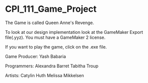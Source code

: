 # CPI_111_Game_Project
The Game is called Queen Anne's Revenge.

To look at our design implementation look at the GameMaker Export file(.yyz). You must have a GameMaker 2 license.

If you want to play the game, click on the .exe file.

Game Producer: Yash Babaria

Programmers:
Alexandra Barret
Tabitha Troup

Artists:
Catylin Huth
Melissa Mikkelsen
